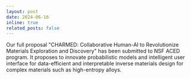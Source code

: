```yaml
---
layout: post
date: 2024-06-16
inline: true
related_posts: false
---
```


Our full proposal "CHARMED: Collaborative Human-AI to Revolutionize Materials Exploration and Discovery" has been submitted to NSF ACED program. It proposes to innovate probabilistic models and intelligent user interface for data-efficient and interpretable inverse materials design for complex materials such as high-entropy alloys.
